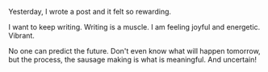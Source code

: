 Yesterday, I wrote a post and it felt so rewarding. 

I want to keep writing. Writing is a muscle. I am feeling joyful and energetic. Vibrant. 

No one can predict the future. Don't even know what will happen tomorrow, but the process, the sausage making is what is meaningful. And uncertain!

